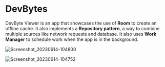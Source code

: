 # DevBytes
DevByte Viewer is an app that showcases the use of **Room** to create an offline cache. It also implements a **Repository pattern**, a way to combine multiple sources like network requests and database. It also uses **Work Manager** to schedule work when the app is in the background. 

![Screenshot_20230614-104800](https://github.com/utkarsh0869/DevBytes/assets/44482062/ab747eeb-eb03-4d89-82ef-156998ede981)

![Screenshot_20230614-104752](https://github.com/utkarsh0869/DevBytes/assets/44482062/a00a23ab-6e2f-4dc8-9e7f-701e98815041)
